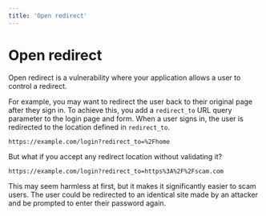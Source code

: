 ```yaml
---
title: 'Open redirect'
---
```


# Open redirect

Open redirect is a vulnerability where your application allows a user to control a redirect.

For example, you may want to redirect the user back to their original page after they sign in. To achieve this, you add a `redirect_to` URL query parameter to the login page and form. When a user signs in, the user is redirected to the location defined in `redirect_to`.

```untype
https://example.com/login?redirect_to=%2Fhome
```

But what if you accept any redirect location without validating it?

```untype
https://example.com/login?redirect_to=https%3A%2F%2Fscam.com
```

This may seem harmless at first, but it makes it significantly easier to scam users. The user could be redirected to an identical site made by an attacker and be prompted to enter their password again.
